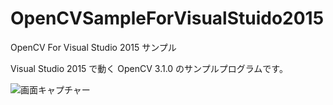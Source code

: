 # OpenCVSampleForVisualStuido2015
OpenCV For Visual Studio 2015 サンプル

Visual Studio 2015 で動く OpenCV 3.1.0 のサンプルプログラムです。

![画面キャプチャー](https://github.com/kenjinote/OpenCVSampleForVisualStuido2015/wiki/preview.png "画面キャプチャー")
